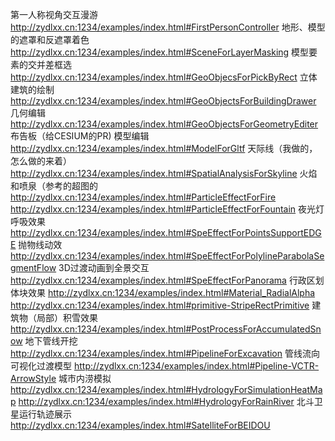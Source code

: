 第一人称视角交互漫游
http://zydlxx.cn:1234/examples/index.html#FirstPersonController
地形、模型的遮罩和反遮罩着色
http://zydlxx.cn:1234/examples/index.html#SceneForLayerMasking
模型要素的交并差框选
http://zydlxx.cn:1234/examples/index.html#GeoObjecsForPickByRect
立体建筑的绘制
http://zydlxx.cn:1234/examples/index.html#GeoObjectsForBuildingDrawer
几何编辑
http://zydlxx.cn:1234/examples/index.html#GeoObjectsForGeometryEditer
布告板（给CESIUM的PR)
模型编辑
http://zydlxx.cn:1234/examples/index.html#ModelForGltf
天际线（我做的，怎么做的来着）
http://zydlxx.cn:1234/examples/index.html#SpatialAnalysisForSkyline
火焰和喷泉（参考的超图的
http://zydlxx.cn:1234/examples/index.html#ParticleEffectForFire
http://zydlxx.cn:1234/examples/index.html#ParticleEffectForFountain
夜光灯呼吸效果
http://zydlxx.cn:1234/examples/index.html#SpeEffectForPointsSupportEDGE
抛物线动效
http://zydlxx.cn:1234/examples/index.html#SpeEffectForPolylineParabolaSegmentFlow
3D过渡动画到全景交互
http://zydlxx.cn:1234/examples/index.html#SpeEffectForPanorama
行政区划体块效果
http://zydlxx.cn:1234/examples/index.html#Material_RadialAlpha
http://zydlxx.cn:1234/examples/index.html#primitive-StripeRectPrimitive
建筑物（局部）积雪效果
http://zydlxx.cn:1234/examples/index.html#PostProcessForAccumulatedSnow
地下管线开挖
http://zydlxx.cn:1234/examples/index.html#PipelineForExcavation
管线流向可视化过渡模型
http://zydlxx.cn:1234/examples/index.html#Pipeline-VCTR-ArrowStyle
城市内涝模拟
http://zydlxx.cn:1234/examples/index.html#HydrologyForSimulationHeatMap
http://zydlxx.cn:1234/examples/index.html#HydrologyForRainRiver
北斗卫星运行轨迹展示
http://zydlxx.cn:1234/examples/index.html#SatelliteForBEIDOU